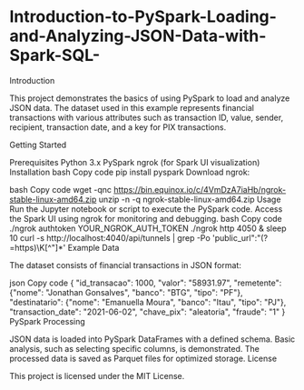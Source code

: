 # Introduction-to-PySpark-Loading-and-Analyzing-JSON-Data-with-Spark-SQL-

Introduction

This project demonstrates the basics of using PySpark to load and analyze JSON data. The dataset used in this example represents financial transactions with various attributes such as transaction ID, value, sender, recipient, transaction date, and a key for PIX transactions.

Getting Started

Prerequisites
Python 3.x
PySpark
ngrok (for Spark UI visualization)
Installation
bash
Copy code
pip install pyspark
Download ngrok:

bash
Copy code
wget -qnc https://bin.equinox.io/c/4VmDzA7iaHb/ngrok-stable-linux-amd64.zip
unzip -n -q ngrok-stable-linux-amd64.zip
Usage
Run the Jupyter notebook or script to execute the PySpark code.
Access the Spark UI using ngrok for monitoring and debugging.
bash
Copy code
./ngrok authtoken YOUR_NGROK_AUTH_TOKEN
./ngrok http 4050 &
sleep 10
curl -s http://localhost:4040/api/tunnels | grep -Po 'public_url":"(?=https)\K[^"]*'
Example Data

The dataset consists of financial transactions in JSON format:

json
Copy code
{
    "id_transacao": 1000,
    "valor": "58931.97",
    "remetente": {"nome": "Jonathan Gonsalves", "banco": "BTG", "tipo": "PF"},
    "destinatario": {"nome": "Emanuella Moura", "banco": "Itau", "tipo": "PJ"},
    "transaction_date": "2021-06-02",
    "chave_pix": "aleatoria",
    "fraude": "1"
}
PySpark Processing

JSON data is loaded into PySpark DataFrames with a defined schema.
Basic analysis, such as selecting specific columns, is demonstrated.
The processed data is saved as Parquet files for optimized storage.
License

This project is licensed under the MIT License.
